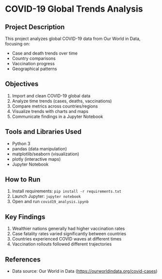 # COVID-19 Global Trends Analysis

## Project Description
This project analyzes global COVID-19 data from Our World in Data, focusing on:
- Case and death trends over time
- Country comparisons
- Vaccination progress
- Geographical patterns

## Objectives
1. Import and clean COVID-19 global data
2. Analyze time trends (cases, deaths, vaccinations)
3. Compare metrics across countries/regions
4. Visualize trends with charts and maps
5. Communicate findings in a Jupyter Notebook

## Tools and Libraries Used
- Python 3
- pandas (data manipulation)
- matplotlib/seaborn (visualization)
- plotly (interactive maps)
- Jupyter Notebook

## How to Run
1. Install requirements: `pip install -r requirements.txt`
2. Launch Jupyter: `jupyter notebook`
3. Open and run `covid19_analysis.ipynb`

## Key Findings
1. Wealthier nations generally had higher vaccination rates
2. Case fatality rates varied significantly between countries
3. Countries experienced COVID waves at different times
4. Vaccination rollouts followed different trajectories

## References
- Data source: Our World in Data (https://ourworldindata.org/covid-cases)
